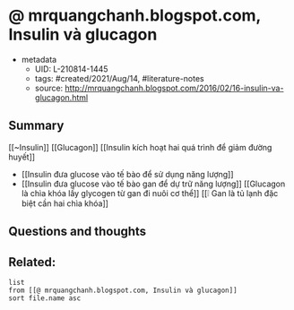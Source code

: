 # @ mrquangchanh.blogspot.com, Insulin và glucagon


- metadata
	- UID: L-210814-1445
	- tags: #created/2021/Aug/14, #literature-notes 
	- source: http://mrquangchanh.blogspot.com/2016/02/16-insulin-va-glucagon.html

## Summary
[[~Insulin]]
[[Glucagon]]
[[Insulin kích hoạt hai quá trình để giảm đường huyết]]
- [[Insulin đưa glucose vào tế bào để sử dụng năng lượng]]
- [[Insulin đưa glucose vào tế bào gan để dự trữ năng lượng]]
[[Glucagon là chìa khóa lấy glycogen từ gan đi nuôi cơ thể]]
[[❕ Gan là tủ lạnh đặc biệt cần hai chìa khóa]]

## Questions and thoughts


## Related:
```dataview
list
from [[@ mrquangchanh.blogspot.com, Insulin và glucagon]]
sort file.name asc
```
